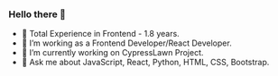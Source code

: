### Hello there 👋

- 🔭 Total Experience in Frontend - 1.8 years.
- 🔭 I’m working as a Frontend Developer/React Developer.
- 🔭 I’m currently working on CypressLawn Project.
- 💬 Ask me about JavaScript, React, Python, HTML, CSS, Bootstrap.
